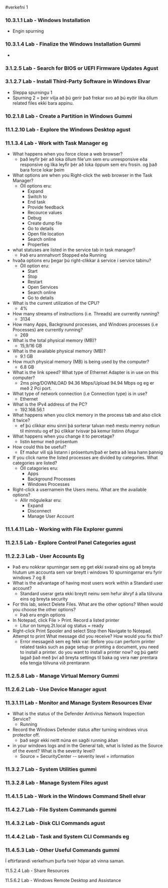 #verkefni 1

### 10.3.1.1 Lab - Windows Installation
 * Engin spurning

### 10.3.1.4 Lab - Finalize the Windows Installation     Gummi
 * 
### 3.1.2.5 Lab - Search for BIOS or UEFI Firmware Updates    Agust

### 3.1.2.7 Lab - Install Third-Party Software in Windows     Elvar
  * Sleppa spurningu 1
  * Spurning 2 = þeir vilja að þú gerir það frekar svo að þú eyðir líka öllum related files ekki bara appinu.

### 10.2.1.8 Lab - Create a Partition in Windows    Gummi

### 11.1.2.10 Lab - Explore the Windows Desktop   agust

### 11.1.3.4 Lab - Work with Task Manager   eg
  * What happens when you force close a web browser?
    * það leyfir þér að loka öllum file'um sem eru unresponsive eða responsive og líka leyfir þér að loka öppum sem eru frosin. og það         bara force lokar þeim
  * What options are when you Right-click the web browser in the Task Manager?
    * Öll options eru: 
      * Expand
      * Switch to
      * End task
      * Provide feedback
      * Recource values
      * Debug
      * Create dump file
      * Go to details
      * Open file location
      * Search online
      * Properties
  * what statuses are listed in the service tab in task manager?
    * Það eru annnahvort Stopped eða Running  
  * hvaða options eru þegar þú right-clikkar á service í service tabinu?
    * Öll option eru:
      * Start
      * Stop
      * Restart
      * Open Services
      * Search online
      * Go to details
  * What is the current utilization of the CPU?
    * 4%
  * How many streams of instructions (i.e. Threads) are currently running?
    * 3134
  * How many Apps, Background processes, and Windows processes (i.e Processes) are currently running?
    * 269
  * What is the total physical memory (MB)?
    * 15,9/16 GB
  * What is the available physical memory (MB)?
    * 9.1 GB
  * How much physical memory (MB) is being used by the computer?
    * 6.8 GB
  * What is the link speed? What type of Ethernet Adapter is in use on this computer?
    * 2ms ping/DOWNLOAD 94.36 Mbps/Upload 94.94 Mbps og eg er með 2 Pci port.
  * What type of network connection (i.e Connection type) is in use?
    * Ethernet
  * What is the IPv4 address of the PC?
    * 192.168.56.1
  * What happens when you click memory in the process tab and also click it twice?
    * ef þú clikkar einu sinni þá sorterar talvan með mestu memry notkun til minnstu og ef þú clikkar tvisvar þá kemur listinn öfugur
  * What happens when you change it to percetage?
    * listin kemur með prósentum
  * How could this be useful?
    * Ef maður vill sjá listann í prósentum/það er betra að lesa hann þannig
  * If you click name the listed processes are divided by categories. What categories are listed?
    * Öll catagories eru:
      * Apps
      * Background Processes
      * Windows Processes
  * Right-click a usernamein the Users menu. What are the available options?
    * Allir möguleikar eru:
      * Expand 
      * Disconnect
      * Manage User Account
  
### 11.1.4.11 Lab - Working with File Explorer    gummi 

### 11.2.1.5 Lab - Explore Control Panel Categories agust

### 11.2.2.3 Lab - User Accounts Eg
  * Það eru nokkrar spurningar sem eg get ekki svarað eins og að breyta hlutum um accounta sem var breytt i windows 10 spurningarnar eru fyrir windows 7 og 8
  * What is the advantage of having most users work within a Standard user account?
   	* Standard userar geta ekki breytt neinu sem hefur áhryf á alla tölvuna eins og breyta security
  * For this lab, select Delete Files. What are the other options? When would you choose the other options?
    * Það eru engin options
  * In Notepad, click File > Print. Record a listed printer
    * Litur on tsmyq.2t.local og status = ready
  * Right-click Print Spooler and select Stop then Navigate to Notepad. Attempt to print What message did you receive? How would you fix this?
    * Error messageið sem eg fekk var: Before you can perform printer related tasks such as page setup or printing a document, you need to install a printer. do you want to install a printer now? og þú gætir lagað það með því að breyta settings til baka og vera nær prentara eða tengja tölvuna við prentarann


### 11.2.5.8 Lab - Manage Virtual Memory   Gummi

### 11.2.6.2 Lab - Use Device Manager   agust

### 11.3.1.11 Lab - Monitor and Manage System Resources   Elvar
  * What is the status of the Defender Antivirus Network Inspection Service?
    * Running
  * Record the Windows Defender status after turning windows virus protector off.
    * það segir ekki neitt núna en sagði running áðan
  * in your windows logs and in the General tab, what is listed as the Source of the event? What is the severity level?
    * Source = SecurityCenter --  severity level = information

### 11.3.2.7 Lab - System Utilities   gummi

### 11.3.2.8 Lab - Manage System Files    agust

### 11.4.1.5 Lab - Work in the Windows Command Shell    elvar

### 11.4.2.7 Lab - File System Commands   gummi

### 11.4.3.2 Lab - Disk CLI Commands  agust

### 11.4.4.2 Lab - Task and System CLI Commands  eg 

### 11.4.5.3 Lab - Other Useful Commands gummi




Í eftirfarandi verkefnum þurfa tveir hópar að vinna saman.

11.5.2.4 Lab - Share Resources

11.5.6.2 Lab - Windows Remote Desktop and Assistance
